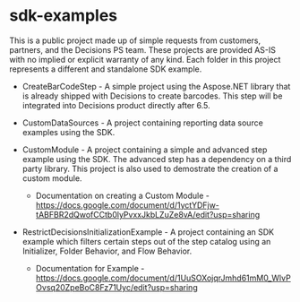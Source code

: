 # sdk-examples
This is a public project made up of simple requests from customers, partners, and the Decisions PS team.  These projects are provided AS-IS with no implied or explicit warranty of any kind.  Each folder in this project represents a different and standalone SDK example.

- CreateBarCodeStep - A simple project using the Aspose.NET library that is already shipped with Decisions to create barcodes.  This step will be integrated into Decisions product directly after 6.5.

- CustomDataSources - A project containing reporting data source examples using the SDK.

- CustomModule - A project containing a simple and advanced step example using the SDK. The advanced step has a dependency on a third party library. This project is also used to demostrate the creation of a custom module.
	- Documentation on creating a Custom Module - https://docs.google.com/document/d/1yctYDFjw-tABFBR2dQwofCCtb0lyPvxxJkbLZuZe8vA/edit?usp=sharing

- RestrictDecisionsInitializationExample - A project containing an SDK example which filters certain steps out of the step catalog using an Initializer, Folder Behavior, and Flow Behavior.
	- Documentation for Example - https://docs.google.com/document/d/1UuSOXojqrJmhd61mM0_WlvPOvsq20ZpeBoC8Fz71Uyc/edit?usp=sharing